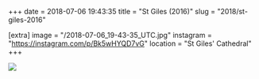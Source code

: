 +++
date = 2018-07-06 19:43:35
title = "St Giles (2016)"
slug = "2018/st-giles-2016"

[extra]
image = "/2018-07-06_19-43-35_UTC.jpg"
instagram = "https://instagram.com/p/Bk5wHYQD7vG"
location = "St Giles' Cathedral"
+++

<img src="/2018-07-06_19-43-35_UTC.jpg" />
